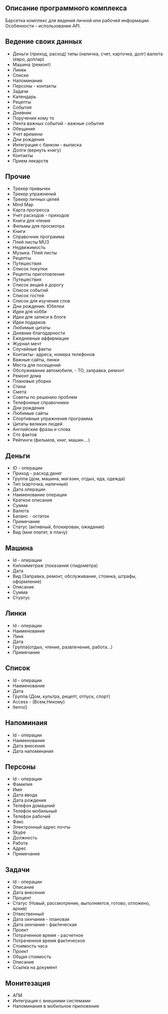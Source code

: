 ## Описание программного комплекса
Барсетка комплекс для ведения личной или рабочей информации.      
Особенности - использование API.   

## Ведение своих данных
* Деньги (приход, расход) типы (наличка, счет, карточка, долг) валюта (евро, доллар)       
* Машина (ремонт)
* Линки 
* Списки 
* Напоминания   
* Персоны - контакты   
* Задачи    
* Календарь  
* Рецепты   
* События  
* Дневник   
* Поручения кому то  
* Лента важных событий - важные события  
* Обещания  
* Учет времени   
* Дни рождения  
* Интеграция с банком - выписка  
* Долги (вернуть книгу)   
* Контакты   
* Прием лекарств 

## Прочие   
* Трекер привычек    
* Трекер упражнений   
* Трекер личных целей  
* Mind Map  
* Карта прогресса   
* Учет расходов - приходов  
* Книги для чтения   
* Фильмы для просмотра  
* Книги 
* Справочник программа
* Плей листы MU3
* Недвижимость  
* Музыка. Плей листы  
* Рецепты   
* Путешествия   
* Список покупки  
* Рецепты приготовления   
* Путешествия   
* Список вещей в дорогу   
* Список событий   
* Список гостей   
* Список для изучения слов  
* Дни рождения. Юбелеи   
* Идеи для хобби   
* Идеи для записи в блоге  
* Идеи подарков   
* Любимые цитаты   
* Дневник благодарности   
* Ежедневные аффирмации  
* Журнал мечт   
* Случайные факты   
* Контакты- адреса, номера телефонов  
* Важные сайты, линки  
* Места для посещений   
* Обслуживание автомобиля, - ТО, заправка, ремонт  
* Ремонт дома   
* Плановые уборки  
* Стихи  
* Смета   
* Советы по решению проблем   
* Телефонные справочники   
* Дни рождения  
* Любимые сайты  
* Спортивные упражнения программа  
* Цитаты великих людей   
* Английские фразы и слова 
* Сто фактов 
* Рейтинги (фильмов, книг, машин....)    

## Деньги 
* ID - операции
* Приход - расход денег
* Группа (дом, машина, магазин, отдых, еда, одежда)
* Тип (карточка, наличные)
* Дата операции
* Наименование операции
* Краткое описание
* Сумма
* Валюта 
* Баланс - остаток
* Примечание
* Статус (активный, блокирован, ожидание)
* Вид (мне платят, я плачу)

## Машина
* Id - операции
* Киломметраж (показания спидометра)
* Дата
* Вид (Заправка, ремонт, обслуживание, стоянка, штрафы, оформление)
* Описание
* Сумма
* Стуатус

## Линки
* Id - операции
* Наименование
* Линк
* Дата
* Группа(отдых, чтение, развлечение, работа...)
* Примечание

## Список
* Id - операции
* Наименование
* Дата
* Группа (Дом, культра, рецепт, отпуск, спорт)
* Access - (Всем,Никому)
* Items()

## Напоминаия
* Id - операции
* Наименование
* Дата внесения
* Дата напоминания

## Персоны
* Id - операции
* Фамилия
* Имя
* Дата ввода
* Дата рождения
* Телефон домашний
* Телефон мобильный
* Телефон рабочий
* Факс
* Электронный адрес почты
* Skype
* Должность
* Работа
* Адрес
* Примечание

## Задачи
* Id - операции
* Описание
* Дата внесения
* Процент
* Статус (Новый, рассмотрение, выполняется, готово, отложено, архив)
* Отвественный
* Дата окнчания - плановая
* Дата окнчания - фактическая
* Проект
* Потраченное время - расчетное  
* Потраченное время фактическое   
* Стоимость часа 
* Проект   
* Общая стоимость 
* Описание 
* Ссылка на документ    

## Монитезация 
* АПИ   
* Интеграция  с внешними системами 
* Напоминания в мобильное приложение  


